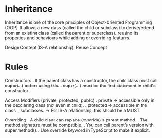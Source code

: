 # Inheritance
Inheritance is one of the core principles of Object-Oriented Programming (OOP). It allows a new class (called the child or subclass) to derive/extend from an existing class (called the parent or superclass), reusing its properties and behaviours while adding or overriding features.

Design Contept (IS-A relationship), Reuse Concept 

# Rules
Constructors
. If the parent class has a constructor, the child class must call super(...) before using this.
. super(...) must be the first statement in child's constructor. 

Access Modifiers (private, protected, public)
. private -> accessible only in the decclaring class (not even in child).
. protected -> accessible in the class + subclasses. 
    -> For IS-A relationship, this should be a MUST

Overriding
. A child class can replace (override) a parent method.
. The method signature must be compatible.
. You can call parent's version with super.method().
. Use override keyword in TypeScript to make it explicit.